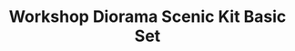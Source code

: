 ---
layout: product
title: "Workshop Diorama Scenic Kit Basic Set"
price: "2000" 
desc: "Set dekala"
img_path: "/assets/img/UV3001.webp"
brand: "Uschi"
available: true
special_offer: false
new: false
soon: false
cat: "070000"
subcat: "070400"
subsubcat: "0N/A"
sifra: "UV3001"
popular: false
---